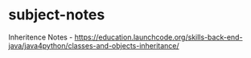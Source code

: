 # subject-notes

Inheritence Notes - https://education.launchcode.org/skills-back-end-java/java4python/classes-and-objects-inheritance/
